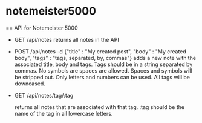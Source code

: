 # notemeister5000

== API for Notemeister 5000

* GET /api/notes
  returns all notes in the API

* POST /api/notes -d {"title" : "My created post", "body" : "My created body", "tags" : "tags, separated, by, commas"}
  adds a new note with the associated title, body and tags.  Tags should be in a string separated by commas.  No symbols are spaces are allowed.  Spaces and symbols will be stripped out.  Only letters and numbers can be used. All tags will be downcased.

* GET /api/notes/tag/:tag

  returns all notes that are associated with that tag.  :tag should be the name of the tag in all lowercase letters.
